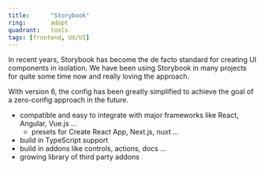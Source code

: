```yaml
---
title:      "Storybook"
ring:       adopt
quadrant:   tools
tags: [frontend, UX/UI]
---
```


In recent years, Storybook has become the de facto standard for creating UI components in isolation.
We have been using Storybook in many projects for quite some time now and really loving the approach. 

With version 6, the config has been greatly simplified to achieve the goal of a zero-config approach in the future.
* compatible and easy to integrate with major frameworks like React, Angular, Vue.js ...
    * presets for Create React App, Next.js, nuxt ...
* build in TypeScript support
* build in addons like controls, actions, docs ...
* growing library of third party addons
